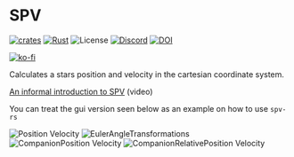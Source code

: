# SPV

[![crates](https://img.shields.io/crates/v/spv-rs)](https://crates.io/crates/spv-rs)
[![Rust](https://github.com/AlbinSjoegren/SPV/actions/workflows/rust.yml/badge.svg?branch=main)](https://github.com/AlbinSjoegren/SPV/actions/workflows/rust.yml)
![License](https://img.shields.io/github/license/AlbinSjoegren/SPV)
[![Discord](https://img.shields.io/discord/831904736219365417)](https://discord.gg/x2vwWx9SsS)
[![DOI](https://zenodo.org/badge/416674887.svg)](https://zenodo.org/badge/latestdoi/416674887)

[![ko-fi](https://ko-fi.com/img/githubbutton_sm.svg)](https://ko-fi.com/S6S77U98I)


Calculates a stars position and velocity in the cartesian coordinate system.

[An informal introduction to SPV](https://youtu.be/dsc2zcIbCNQ) (video)


You can treat the gui version seen below as an example on how to use `spv-rs`

![Position Velocity](https://user-images.githubusercontent.com/23136737/154776659-43b49951-a8ba-4f03-8489-c90f6d45cb0c.png)
![EulerAngleTransformations](https://user-images.githubusercontent.com/23136737/154776666-919ed703-0cd7-4c9c-a682-e3148b9cded5.png)
![CompanionPosition Velocity](https://user-images.githubusercontent.com/23136737/154776700-3b533f21-04fc-489d-9bca-be83370ad31d.png)
![CompanionRelativePosition Velocity](https://user-images.githubusercontent.com/23136737/154776703-f88e4f59-26c8-41e9-8741-015b7006aed2.png)
